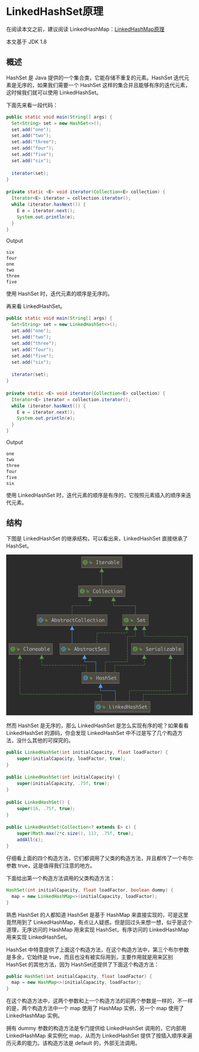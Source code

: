 # LinkedHashSet原理

在阅读本文之前，建议阅读 LinkedHashMap：[LinkedHashMap原理](LinkedHashMap原理)

本文基于 JDK 1.8

## 概述

HashSet 是 Java 提供的一个集合类，它能存储不重复的元素。HashSet 迭代元素是无序的，如果我们需要一个 HashSet 这样的集合并且能够有序的迭代元素，这时候我们就可以使用 LinkedHashSet。

下面先来看一段代码：

```java
public static void main(String[] args) {
  Set<String> set = new HashSet<>();
  set.add("one");
  set.add("two");
  set.add("three");
  set.add("four");
  set.add("five");
  set.add("six");

  iterator(set);
}

private static <E> void iterator(Collection<E> collection) {
  Iterator<E> iterator = collection.iterator();
  while (iterator.hasNext()) {
    E e = iterator.next();
    System.out.println(e);
  }
}

```

Output

```language
six
four
one
two
three
five
```

使用 HashSet 时，迭代元素的顺序是无序的。

再来看 LinkedHashSet。

```java
public static void main(String[] args) {
  Set<String> set = new LinkedHashSet<>();
  set.add("one");
  set.add("two");
  set.add("three");
  set.add("four");
  set.add("five");
  set.add("six");

  iterator(set);
}

private static <E> void iterator(Collection<E> collection) {
  Iterator<E> iterator = collection.iterator();
  while (iterator.hasNext()) {
    E e = iterator.next();
    System.out.println(e);
  }
}
```

Output

```language
one
two
three
four
five
six
```

使用 LinkedHashSet 时，迭代元素的顺序是有序的，它按照元素插入的顺序来迭代元素。

## 结构

下图是 LinkedHashSet 的继承结构，可以看出来，LinkedHashSet 直接继承了 HashSet。

<img src="images/image-20200816134018372.png" alt="image-20200816134018372" style="zoom:50%;" />

然而 HashSet 是无序的，那么 LinkedHashSet 是怎么实现有序的呢？如果看看 LinkedHashSet 的源码，你会发现 LinkedHashSet 中不过是写了几个构造方法，没什么其他的可探究的。

```java
public LinkedHashSet(int initialCapacity, float loadFactor) {
    super(initialCapacity, loadFactor, true);
}

public LinkedHashSet(int initialCapacity) {
    super(initialCapacity, .75f, true);
}

public LinkedHashSet() {
    super(16, .75f, true);
}

public LinkedHashSet(Collection<? extends E> c) {
    super(Math.max(2*c.size(), 11), .75f, true);
    addAll(c);
}
```

仔细看上面的四个构造方法，它们都调用了父类的构造方法，并且都传了一个布尔参数 true，这是值得我们注意的地方。

下面给出第一个构造方法调用的父类构造方法：

```java
HashSet(int initialCapacity, float loadFactor, boolean dummy) {
  map = new LinkedHashMap<>(initialCapacity, loadFactor);
}
```

熟悉 HashSet 的人都知道 HashSet 是基于 HashMap 来直接实现的，可是这里竟然用到了 LinkedHashMap，有点让人疑惑。但是回过头来想一想，似乎是这个道理，无序访问的 HashMap 用来实现 HashSet，有序访问的  LinkedHashMap 用来实现 LinkedHashSet。

HashSet 中特意提供了上面这个构造方法，在这个构造方法中，第三个布尔参数是多余，它始终是 true，而且也没有被实际用到，主要作用就是用来区别 HashSet 的其他方法，因为 HashSet还提供了下面这个构造方法：

```java
public HashSet(int initialCapacity, float loadFactor) {
  map = new HashMap<>(initialCapacity, loadFactor);
}
```

在这个构造方法中，这两个参数和上一个构造方法的前两个参数是一样的，不一样的是，两个构造方法中一个 map 使用了 HashMap 实例，另一个 map 使用了 LinkedHashMap 实例。

拥有 dummy 参数的构造方法是专门提供给 LinkedHashSet 调用的，它内部用 LinkedHashMap 来实例化 map，从而为 LinkedHashSet 提供了按插入顺序来遍历元素的能力。该构造方法是 default 的，外部无法调用。

